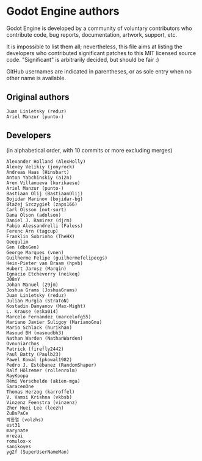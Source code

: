 # Godot Engine authors

Godot Engine is developed by a community of voluntary contributors who
contribute code, bug reports, documentation, artwork, support, etc.

It is impossible to list them all; nevertheless, this file aims at listing
the developers who contributed significant patches to this MIT licensed
source code. "Significant" is arbitrarily decided, but should be fair :)

GitHub usernames are indicated in parentheses, or as sole entry when no other
name is available.

## Original authors

    Juan Linietsky (reduz)
    Ariel Manzur (punto-)

## Developers

(in alphabetical order, with 10 commits or more excluding merges)

    Alexander Holland (AlexHolly)
    Alexey Velikiy (jonyrock)
    Andreas Haas (Hinsbart)
    Anton Yabchinskiy (a12n)
    Aren Villanueva (kurikaesu)
    Ariel Manzur (punto-)
    Bastiaan Olij (BastiaanOlij)
    Bojidar Marinov (bojidar-bg)
    Błażej Szczygieł (zaps166)
    Carl Olsson (not-surt)
    Dana Olson (adolson)
    Daniel J. Ramirez (djrm)
    Fabio Alessandrelli (Faless)
    Ferenc Arn (tagcup)
    Franklin Sobrinho (TheHX)
    Geequlim
    Gen (dbsGen)
    George Marques (vnen)
    Guilherme Felipe (guilhermefelipecgs)
    Hein-Pieter van Braam (hpvb)
    Hubert Jarosz (Marqin)
    Ignacio Etcheverry (neikeq)
    J08nY
    Johan Manuel (29jm)
    Joshua Grams (JoshuaGrams)
    Juan Linietsky (reduz)
    Julian Murgia (StraToN)
    Kostadin Damyanov (Max-Might)
    L. Krause (eska014)
    Marcelo Fernandez (marcelofg55)
    Mariano Javier Suligoy (MarianoGnu)
    Mario Schlack (hurikhan)
    Masoud BH (masoudbh3)
    Nathan Warden (NathanWarden)
    Ovnuniarchos
    Patrick (firefly2442)
    Paul Batty (Paulb23)
    Pawel Kowal (pkowal1982)
    Pedro J. Estébanez (RandomShaper)
    Ralf Hölzemer (rollenrolm)
    RayKoopa
    Rémi Verschelde (akien-mga)
    SaracenOne
    Thomas Herzog (karroffel)
    V. Vamsi Krishna (vkbsb)
    Vinzenz Feenstra (vinzenz)
    Zher Huei Lee (leezh)
    ZuBsPaCe
    박한얼 (volzhs)
    est31
    marynate
    mrezai
    romulox-x
    sanikoyes
    yg2f (SuperUserNameMan)
